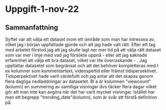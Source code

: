 # Uppgift-1-nov-22
## Sammanfattning
Syftet var att välja ett dataset inom ett område som man har intressea av, vilket jag i början uppfattade gjorde och att jag hade valt rätt. Efter ett tag med arbetet förstod jag att jag skulle lagt ner mer tid på att välja rätt dataset som var mer i linje med vad jag försökte uppnå - eller att jag saknade erfarenhet att välja ett bra dataset, vilket var lite överraskande - .
Jag uppfattar datasetet som begränsat och att det behöver kompletteras med t ex kolumner som kommentartext, videospeltid eller främst tidspersektivet. Tidsperpektivet hade varit värdefullt och jag antar att det skapas genom flera dagliga nedladdningar av datasetet. Bl a är kolumnen "viewcount"(kolumn) en summering av samtliga visningar dvs täcker flera dagar vilket gör att man inte kan avgöra när det har varit mycket visningar. Istället har man ett begrepp "trending_date"(kolumn), som är svår att förstå definition på.
   
